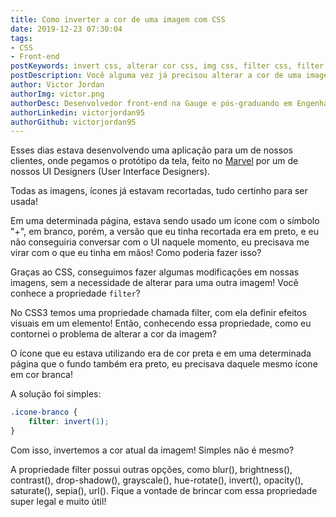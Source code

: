 ```yaml
---
title: Como inverter a cor de uma imagem com CSS
date: 2019-12-23 07:30:04
tags:
- CSS
- Front-end
postKeywords: invert css, alterar cor css, img css, filter css, filter, css, front-end, como alterar a cor com css
postDescription: Você alguma vez já precisou alterar a cor de uma imagem mas não queria alterar propriamente a imagem? Com o CSS, conseguimos fazer algumas alterações na imagem diretamente, como por exemplo, inverter a cor dela!
author: Victor Jordan
authorImg: victor.png
authorDesc: Desenvolvedor front-end na Gauge e pós-graduando em Engenharia de Software pela PUC-MG e formado em Banco de Dados pela Fatec, apaixonado por usabilidade, performance e UX!
authorLinkedin: victorjordan95
authorGithub: victorjordan95
---
```


Esses dias estava desenvolvendo uma aplicação para um de nossos clientes, onde pegamos o protótipo da tela, feito no [Marvel](https://marvelapp.com/) por um de nossos UI Designers (User Interface Designers). 

Todas as imagens, ícones já estavam recortadas, tudo certinho para ser usada!

Em uma determinada página, estava sendo usado um ícone com o símbolo "+", em branco, porém, a versão que eu tinha recortada era em preto, e eu não conseguiria conversar com o UI naquele momento, eu precisava me virar com o que eu tinha em mãos! Como poderia fazer isso? 

Graças ao CSS, conseguimos fazer algumas modificações em nossas imagens, sem a necessidade de alterar para uma outra imagem!
Você conhece a propriedade `filter`?

<!-- more -->

No CSS3 temos uma propriedade chamada filter, com ela definir efeitos visuais em um elemento!
Então, conhecendo essa propriedade, como eu contornei o problema de alterar a cor da imagem?

O ícone que eu estava utilizando era de cor preta e em uma determinada página que o fundo também era preto, eu precisava daquele mesmo ícone em cor branca! 

A solução foi simples:

```css
.icone-branco {
    filter: invert(1);
}
```

Com isso, invertemos a cor atual da imagem! 
Simples não é mesmo?

A propriedade filter possui outras opções, como  blur(), brightness(), contrast(), drop-shadow(), grayscale(), hue-rotate(), invert(), opacity(), saturate(), sepia(), url().
Fique a vontade de brincar com essa propriedade super legal e muito útil!
